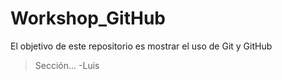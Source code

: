 # Workshop_GitHub
El objetivo de este repositorio es mostrar el uso de Git y GitHub

> Sección... -Luis
